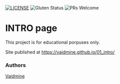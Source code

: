 [![LICENSE](https://img.shields.io/badge/license-MIT-blue.svg?style=flat-square)](https://github.com/belauzas/HTML5-website-template/blob/master/LICENSE.md)
![Gluten Status](https://img.shields.io/badge/Gluten-Free-green.svg)
![PRs Welcome](https://img.shields.io/badge/PRs-welcome-brightgreen.svg)

# INTRO page


This project is for educational porpuses only. 

Site published at https://vaidmine.github.io/01_intro/


### Authors
[Vaidmine](https://github.com/vaidmine)
